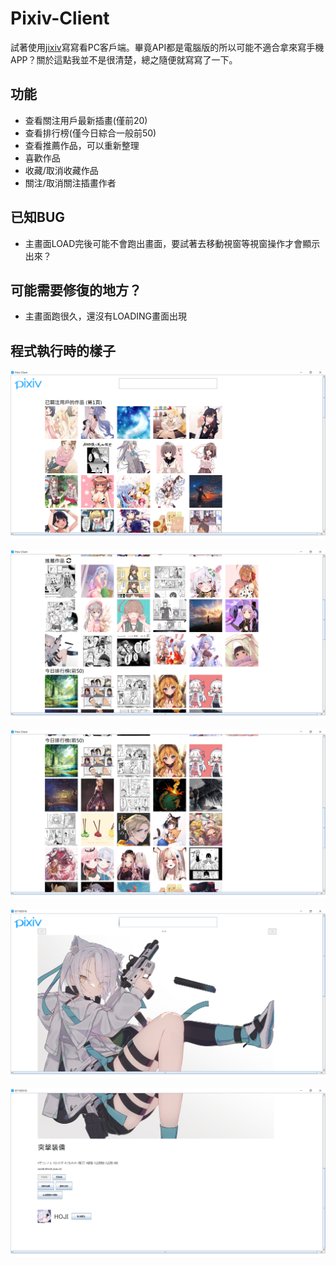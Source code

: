 # Pixiv-Client
試著使用[jixiv](https://github.com/Huanying04/jixiv)寫寫看PC客戶端。畢竟API都是電腦版的所以可能不適合拿來寫手機APP？關於這點我並不是很清楚，總之隨便就寫寫了一下。

## 功能
* 查看關注用戶最新插畫(僅前20)
* 查看排行榜(僅今日綜合一般前50)
* 查看推薦作品，可以重新整理
* 喜歡作品
* 收藏/取消收藏作品
* 關注/取消關注插畫作者

## 已知BUG
* 主畫面LOAD完後可能不會跑出畫面，要試著去移動視窗等視窗操作才會顯示出來？

## 可能需要修復的地方？
* 主畫面跑很久，還沒有LOADING畫面出現

## 程式執行時的樣子
![](https://github.com/Huanying04/Pixiv-Client/blob/master/images/img1.PNG)

![](https://github.com/Huanying04/Pixiv-Client/blob/master/images/img2.PNG)

![](https://github.com/Huanying04/Pixiv-Client/blob/master/images/img3.PNG)

![](https://github.com/Huanying04/Pixiv-Client/blob/master/images/img4.PNG)

![](https://github.com/Huanying04/Pixiv-Client/blob/master/images/img5.PNG)
